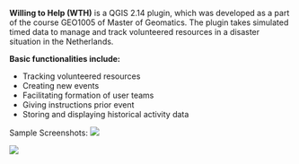 **Willing to Help (WTH)** is a QGIS 2.14 plugin, which was developed as a part of the course GEO1005 of Master of Geomatics. The plugin takes simulated timed data to manage and track volunteered resources in a disaster situation in the Netherlands.

**Basic functionalities include:**  
* Tracking volunteered resources   
* Creating new events 
* Facilitating formation of user teams    
* Giving instructions prior event   
* Storing and displaying historical activity data

Sample Screenshots:
![](http://gouz.webfactional.com/Gouz_Sources/WTH/s2.png)

![](http://gouz.webfactional.com/Gouz_Sources/WTH/s1.png)
